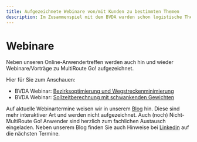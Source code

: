 ```yaml
---
title: Aufgezeichnete Webinare von/mit Kunden zu bestimmten Themen
description: Im Zusammenspiel mit dem BVDA wurden schon logistische Themen zur Bezirksoptimierung und Sollzeitberechnung besprochen. Aufzeichnungen davon sind hier noch verfügbar:
---
```


# Webinare
Neben unseren Online-Anwendertreffen werden auch hin und wieder Webinare/Vorträge zu MultiRoute Go! aufgezeichnet.

Hier für Sie zum Anschauen:

- BVDA Webinar: [Bezirksoptimierung und Wegstreckenminimierung](https://www.bvda.de/akademie/seminare-2021/webinar-bezirksoptimierung-und-wegstreckenminimierung.html)
- BVDA Webinar: [Sollzeitberechnung mit schwankenden Gewichten](https://www.bvda.de/akademie/seminare-2020/online-seminar-sollzeitberechnung.html)

Auf aktuelle Webinartermine weisen wir in unserem [Blog](https://go.multiroute.de/handbuch/blog/) hin. Diese sind mehr interaktiver Art und werden nicht aufgezeichnet. Auch (noch) Nicht-MultiRoute Go! Anwender sind herzlich zum fachlichen Austausch eingeladen. Neben unserem Blog finden Sie auch Hinweise bei [Linkedin](https://de.linkedin.com/company/gb-consite-gmbh) auf die nächsten Termine.


